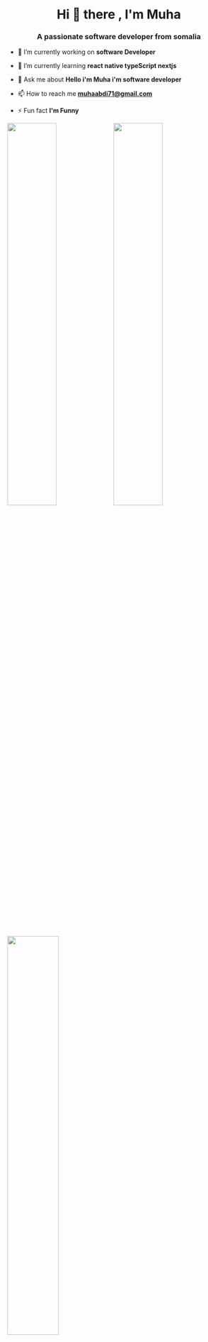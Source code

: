 


<h1 align="center">Hi 👋 there , I'm Muha</h1>
<h3 align="center">A passionate software developer from somalia</h3>

- 🔭 I’m currently working on **software Developer**

- 🌱 I’m currently learning **react native typeScript nextjs**

- 💬 Ask me about **Hello i'm Muha i'm software developer**

- 📫 How to reach me **muhaabdi71@gmail.com**

- ⚡ Fun fact **I'm Funny**



<img width="47%" align="left" src="http://github-readme-streak-stats.herokuapp.com/?user=Muwaahib&theme=shades-of-purple&hide_border=true&date_format=j%20M%5B%20Y%5D" />

<img width="47%" align="left" src="http://github-readme-streak-stats.herokuapp.com/?user=Muwaahib&theme=shades-of-purple&hide_border=true&date_format=j%20M%5B%20Y%5D" />
<img align="left" width="48%" src="https://github-readme-stats.vercel.app/api/top-langs/?username=Muwaahib &layout=compact" />
